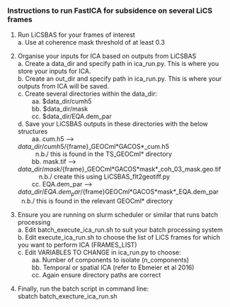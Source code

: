 ### Instructions to run FastICA for subsidence on several LiCS frames ###

1. Run LiCSBAS for your frames of interest \
  a. Use at coherence mask threshold of at least 0.3

2. Organise your inputs for ICA based on outputs from LiCSBAS \
  a. Create a data_dir and specify path in ica_run.py. This is where you store your inputs for ICA. \
  b. Create an out_dir and specify path in ica_run.py. This is where your outputs from ICA will be saved. \
  c. Create several directories within the data_dir: \
  &nbsp;&nbsp;&nbsp;&nbsp;&nbsp;&nbsp;&nbsp;&nbsp;aa. \$data_dir/cumh5 \
  &nbsp;&nbsp;&nbsp;&nbsp;&nbsp;&nbsp;&nbsp;&nbsp;bb. \$data_dir/mask \
  &nbsp;&nbsp;&nbsp;&nbsp;&nbsp;&nbsp;&nbsp;&nbsp;cc. \$data_dir/EQA.dem\_par \
  d. Save your LiCSBAS outputs in these directories with the below structures \
  &nbsp;&nbsp;&nbsp;&nbsp;&nbsp;&nbsp;&nbsp;&nbsp;aa. cum.h5 --> ${data}\_dir/cumh5/${frame}\_GEOCml\*GACOS\*\_cum.h5&nbsp;&nbsp;&nbsp;&nbsp;&nbsp;&nbsp;&nbsp;&nbsp;&nbsp;&nbsp;&nbsp;&nbsp;&nbsp;&nbsp;&nbsp;&nbsp;&nbsp;&nbsp;&nbsp;&nbsp;&nbsp;&nbsp;&nbsp;&nbsp;&nbsp;&nbsp;&nbsp;&nbsp;&nbsp;&nbsp;&nbsp;&nbsp;&nbsp;&nbsp;&nbsp;&nbsp;&nbsp;&nbsp;&nbsp;&nbsp;&nbsp;&nbsp;&nbsp;&nbsp;&nbsp;n.b./ this is found in the TS_GEOCml* directory \
  &nbsp;&nbsp;&nbsp;&nbsp;&nbsp;&nbsp;&nbsp;&nbsp;bb. mask.tif --> ${data}\_dir/mask/${frame}\_GEOCml\*GACOS\*mask\*\_coh\_03\_mask.geo.tif&nbsp;&nbsp;&nbsp;&nbsp;&nbsp;&nbsp;&nbsp;&nbsp;&nbsp;&nbsp;&nbsp;&nbsp;&nbsp;&nbsp;&nbsp;&nbsp;&nbsp;n.b./ create this using LiCSBAS_flt2geotiff.py \
  &nbsp;&nbsp;&nbsp;&nbsp;&nbsp;&nbsp;&nbsp;&nbsp;cc. EQA.dem_par --> ${data}\_dir/EQA.dem_par/${frame}GEOCml\*GACOS\*mask\*\_EQA.dem_par&nbsp;&nbsp;&nbsp;&nbsp;&nbsp;&nbsp;&nbsp;&nbsp;n.b./ this is found in the relevant GEOCml* directory

3. Ensure you are running on slurm scheduler or similar that runs batch processing \
  a. Edit batch_execute_ica_run.sh to suit your batch processing system \
  b. Edit execute_ica_run.sh to choose the list of LiCS frames for which you want to perform ICA (FRAMES_LIST) \
  c. Edit VARIABLES TO CHANGE in ica_run.py to choose: \
  &nbsp;&nbsp;&nbsp;&nbsp;&nbsp;&nbsp;&nbsp;&nbsp;aa. Number of components to isolate (n_components) \
  &nbsp;&nbsp;&nbsp;&nbsp;&nbsp;&nbsp;&nbsp;&nbsp;bb. Temporal or spatial ICA (refer to Ebmeier et al 2016) \
  &nbsp;&nbsp;&nbsp;&nbsp;&nbsp;&nbsp;&nbsp;&nbsp;cc. Again ensure directory paths are correct

4. Finally, run the batch script in command line: \
sbatch batch_execture_ica_run.sh
